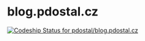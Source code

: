 blog.pdostal.cz
==========

[ ![Codeship Status for pdostal/blog.pdostal.cz](https://codeship.io/projects/53b0c780-25ef-0132-1150-5620d5e70b74/status)](https://codeship.io/projects/37278)
